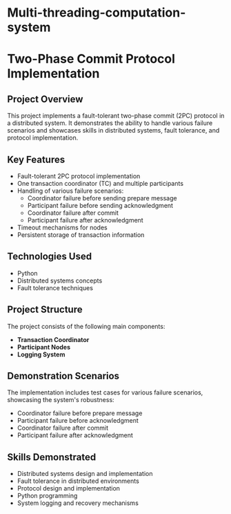 # Multi-threading-computation-system

# Two-Phase Commit Protocol Implementation

## Project Overview

This project implements a fault-tolerant two-phase commit (2PC) protocol in a distributed system. It demonstrates the ability to handle various failure scenarios and showcases skills in distributed systems, fault tolerance, and protocol implementation.

## Key Features

- Fault-tolerant 2PC protocol implementation
- One transaction coordinator (TC) and multiple participants
- Handling of various failure scenarios:
  - Coordinator failure before sending prepare message
  - Participant failure before sending acknowledgment
  - Coordinator failure after commit
  - Participant failure after acknowledgment
- Timeout mechanisms for nodes
- Persistent storage of transaction information

## Technologies Used

- Python
- Distributed systems concepts
- Fault tolerance techniques

## Project Structure

The project consists of the following main components:
- **Transaction Coordinator**
- **Participant Nodes**
- **Logging System**

## Demonstration Scenarios

The implementation includes test cases for various failure scenarios, showcasing the system's robustness:
- Coordinator failure before prepare message
- Participant failure before acknowledgment
- Coordinator failure after commit
- Participant failure after acknowledgment

## Skills Demonstrated

- Distributed systems design and implementation
- Fault tolerance in distributed environments
- Protocol design and implementation
- Python programming
- System logging and recovery mechanisms
